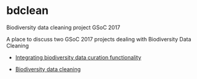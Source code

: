 # bdclean
Biodiversity data cleaning project GSoC 2017

A place to discuss two GSoC 2017 projects dealing with Biodiversity Data Cleaning

* [Integrating biodiversity data curation functionality](https://github.com/rstats-gsoc/gsoc2017/wiki/Integrating-biodiversity-data-curation-functionality)

* [Biodiversity data cleaning](https://github.com/rstats-gsoc/gsoc2017/wiki/Biodiversity-data-cleaning)
